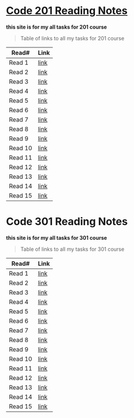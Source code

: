 # [Code 201 Reading Notes](https://abdulelahxd.github.io/reading-notes)

**this site is for my all tasks for 201 course**




>Table of links to all my tasks for 201 course

Read#  |  Link
--------- | ---------
Read 1     | [link](https://abdulelahxd.github.io/reading-notes/class-01)
Read 2     | [link](https://abdulelahxd.github.io/reading-notes/class-02)
Read 3     | [link](https://abdulelahxd.github.io/reading-notes/class-03)
Read 4     | [link](https://abdulelahxd.github.io/reading-notes/class-04)
Read 5     | [link](https://abdulelahxd.github.io/reading-notes/class-05)
Read 6     | [link](https://abdulelahxd.github.io/reading-notes/class-06)
Read 7     | [link](https://abdulelahxd.github.io/reading-notes/class-07)
Read 8     | [link](https://abdulelahxd.github.io/reading-notes/class-08)
Read 9     | [link](https://abdulelahxd.github.io/reading-notes/class-09)
Read 10    | [link](https://abdulelahxd.github.io/reading-notes/class-10)
Read 11    | [link](https://abdulelahxd.github.io/reading-notes/class-11)
Read 12    | [link](https://abdulelahxd.github.io/reading-notes/class-12)
Read 13    | [link](https://abdulelahxd.github.io/reading-notes/class-13)
Read 14    | [link](https://abdulelahxd.github.io/reading-notes/class-14)
Read 15    | [link](https://abdulelahxd.github.io/reading-notes/class-15)




# Code 301 Reading Notes

**this site is for my all tasks for 301 course**


>Table of links to all my tasks for 301 course

Read#  |  Link
--------- | ---------
Read 1     | [link](https://abdulelahxd.github.io/reading-notes/class-30)
Read 2     | [link](https://abdulelahxd.github.io/reading-notes/class-31)
Read 3     | [link](https://abdulelahxd.github.io/reading-notes/class-32)
Read 4     | [link](https://abdulelahxd.github.io/reading-notes/class-33)
Read 5     | [link](https://abdulelahxd.github.io/reading-notes/class-34)
Read 6     | [link](https://abdulelahxd.github.io/reading-notes/class-35)
Read 7     | [link](https://abdulelahxd.github.io/reading-notes/class-36)
Read 8     | [link](https://abdulelahxd.github.io/reading-notes/class-37)
Read 9     | [link](https://abdulelahxd.github.io/reading-notes/class-38)
Read 10    | [link](https://abdulelahxd.github.io/reading-notes/class-39)
Read 11    | [link](https://abdulelahxd.github.io/reading-notes/class-40)
Read 12    | [link](https://abdulelahxd.github.io/reading-notes/class-41)
Read 13    | [link](https://abdulelahxd.github.io/reading-notes/class-42)
Read 14    | [link](https://abdulelahxd.github.io/reading-notes/class-43)
Read 15    | [link](https://abdulelahxd.github.io/reading-notes/class-44)
